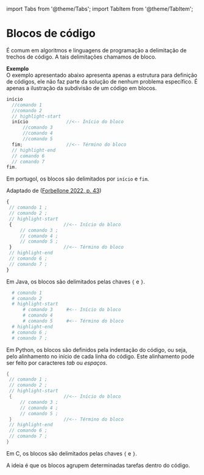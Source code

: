 import Tabs from '@theme/Tabs';
import TabItem from '@theme/TabItem';

# Blocos de código

É comum em algoritmos e linguagens de programação a delimitação de trechos de código. A tais delimitações chamamos de bloco.

**Exemplo**  
O exemplo apresentado abaixo apresenta apenas a estrutura para definição de códigos, ele não faz parte da solução de nenhum problema específico. É apenas a ilustração da subdivisão de um código em blocos.

<Tabs groupId='language'>
  <TabItem value="portugol" label="Portugol" default>

  ```c showLineNumbers
  início
    //comando 1
    //comando 2
    // highlight-start
    início              //<-- Início do bloco
        //comando 3
        //comando 4
        //comando 5
    fim;                //<-- Término do bloco
    // highlight-end
    // comando 6
    // comando 7
  fim.
  ```

  Em portugol, os blocos são delimitados por `início` e `fim`.

  Adaptado de ([Forbellone 2022, p. 43](https://plataforma.bvirtual.com.br/Leitor/Publicacao/323/pdf/))


  </TabItem>
  <TabItem value="java" label="Java">

   ```javascript showLineNumbers
  {
    // comando 1 ;
    // comando 2 ;
    // highlight-start
    {                   //<-- Início do bloco
        // comando 3 ;
        // comando 4 ;
        // comando 5 ;
    }                   //<-- Término do bloco
    // highlight-end
    // comando 6 ;
    // comando 7 ;
  }
  ```

  Em Java, os blocos são delimitados pelas chaves `{` e `}`.

  </TabItem>
  <TabItem value="python" label="Python">

  ```python showLineNumbers
    # comando 1
    # comando 2
    # highlight-start
        # comando 3     #<-- Início do bloco
        # comando 4
        # comando 5     #<-- Término do bloco
    # highlight-end
    # comando 6 ;
    # comando 7 ;
  ```

Em Python, os blocos são definidos pela indentação do código, ou seja, pelo alinhamento no início de cada linha do código. Este alinhamento pode ser feito por caracteres *tab* ou *espaços*.

  </TabItem>
  <TabItem value="c" label="C">

   ```c showLineNumbers
  {
    // comando 1 ;
    // comando 2 ;
    // highlight-start
    {                   //<-- Início do bloco
        // comando 3 ;
        // comando 4 ;
        // comando 5 ;
    }                   //<-- Término do bloco
    // highlight-end
    // comando 6 ;
    // comando 7 ;
  }
  ```

  Em C, os blocos são delimitados pelas chaves `{` e `}`.
  </TabItem>
</Tabs>

A ideia é que os blocos agrupem determinadas tarefas dentro do código.
